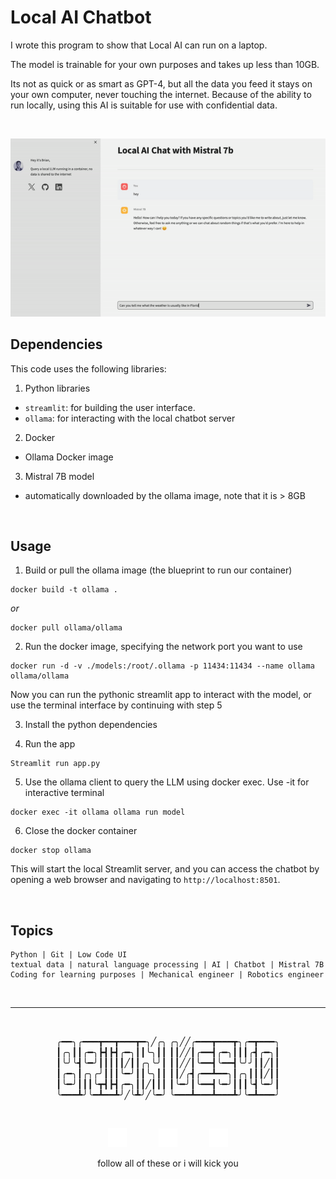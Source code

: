 
# Local AI Chatbot

I wrote this program to show that Local AI can run on a laptop. 

The model is trainable for your own purposes and takes up less than 10GB. 

Its not as quick or as smart as GPT-4, but all the data you feed it stays on your own computer, never touching the internet. Because of the ability to run locally, using this AI is suitable for use with confidential data. 

&nbsp;

![Preview](./docs/preview.gif)

## Dependencies

This code uses the following libraries:
1. Python libraries
- `streamlit`: for building the user interface.
- `ollama`: for interacting with the local chatbot server
2. Docker
- Ollama Docker image
3. Mistral 7B model
- automatically downloaded by the ollama image, note that it is > 8GB

&nbsp;

## Usage

1. Build or pull the ollama image (the blueprint to run our container)
```
docker build -t ollama .
```
*or*
```
docker pull ollama/ollama
```

2. Run the docker image, specifying the network port you want to use 
```
docker run -d -v ./models:/root/.ollama -p 11434:11434 --name ollama ollama/ollama 
```

Now you can run the pythonic streamlit app to interact with the model, or use the terminal interface by continuing with step 5

3. Install the python dependencies

4. Run the app
```
Streamlit run app.py
```

5. Use the ollama client to query the LLM using docker exec. Use -it for interactive terminal
```
docker exec -it ollama ollama run model
```

6. Close the docker container
```
docker stop ollama
```

This will start the local Streamlit server, and you can access the chatbot by opening a web browser and navigating to `http://localhost:8501`.

&nbsp;

## Topics 
```
Python | Git | Low Code UI
textual data | natural language processing | AI | Chatbot | Mistral 7B 
Coding for learning purposes | Mechanical engineer | Robotics engineer 
```
&nbsp;

<hr>

&nbsp;

<div align="center">



╭━━╮╭━━━┳━━┳━━━┳━╮╱╭╮        ╭╮╱╱╭━━━┳━━━┳╮╭━┳━━━╮
┃╭╮┃┃╭━╮┣┫┣┫╭━╮┃┃╰╮┃┃        ┃┃╱╱┃╭━━┫╭━╮┃┃┃╭┫╭━╮┃
┃╰╯╰┫╰━╯┃┃┃┃┃╱┃┃╭╮╰╯┃        ┃┃╱╱┃╰━━┫╰━━┫╰╯╯┃┃╱┃┃
┃╭━╮┃╭╮╭╯┃┃┃╰━╯┃┃╰╮┃┃        ┃┃╱╭┫╭━━┻━━╮┃╭╮┃┃┃╱┃┃
┃╰━╯┃┃┃╰┳┫┣┫╭━╮┃┃╱┃┃┃        ┃╰━╯┃╰━━┫╰━╯┃┃┃╰┫╰━╯┃
╰━━━┻╯╰━┻━━┻╯╱╰┻╯╱╰━╯        ╰━━━┻━━━┻━━━┻╯╰━┻━━━╯
  


&nbsp;


<a href="https://twitter.com/BrianJosephLeko"><img src="https://raw.githubusercontent.com/BrianLesko/BrianLesko/f7be693250033b9d28c2224c9c1042bb6859bfe9/.socials/svg-white/x-logo-white.svg" width="30" alt="X Logo"></a> &nbsp; &nbsp; &nbsp; &nbsp; &nbsp; &nbsp; <a href="https://github.com/BrianLesko"><img src="https://raw.githubusercontent.com/BrianLesko/BrianLesko/f7be693250033b9d28c2224c9c1042bb6859bfe9/.socials/svg-white/github-mark-white.svg" width="30" alt="GitHub"></a> &nbsp; &nbsp; &nbsp; &nbsp; &nbsp; &nbsp; <a href="https://www.linkedin.com/in/brianlesko/"><img src="https://raw.githubusercontent.com/BrianLesko/BrianLesko/f7be693250033b9d28c2224c9c1042bb6859bfe9/.socials/svg-white/linkedin-icon-white.svg" width="30" alt="LinkedIn"></a>

follow all of these or i will kick you

</div>


&nbsp;


